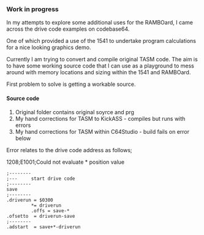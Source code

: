 ### Work in progress

In my attempts to explore some additional uses for the RAMBOard, I came across the drive code examples on codebase64.

One of which provided a use of the 1541 to undertake program calculations for a nice looking graphics demo. 

Currently I am trying to convert and compile original TASM code. The aim is to have some working source code that I can use as a playground to mess around with memory locations and sizing within the 1541 and RAMBOard.

First problem to solve is getting a workable source. 

#### Source code

1. Original folder contains original soyrce and prg
2. My hand corrections for TASM to KickASS - compiles but runs with errors
3. My hand corrections for TASM within C64Studio - build fails on error below


Error relates to the drive code address as follows;

1208;E1001;Could not evaluate * position value

```
;--------
;---     start drive code
;--------
save
;--------
.driverun = $0300
         *= driverun       
         .offs = save-*       
.ofsetto  = driverun-save
;--------
.adstart  = save+*-driverun
